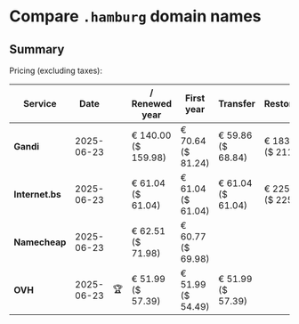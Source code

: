 # Compare `.hamburg` domain names

## Summary

Pricing (excluding taxes):

| Service | Date |  | / Renewed year | First year | Transfer | Restoration |
|--|--|--|--|--|--|--|
| **Gandi** | 2025-06-23 |  | € 140.00<br>($ 159.98) | € 70.64<br>($ 81.24) | € 59.86<br>($ 68.84) | € 183.54<br>($ 211.07) |
| **Internet.bs** | 2025-06-23 |  | € 61.04<br>($ 61.04) | € 61.04<br>($ 61.04) | € 61.04<br>($ 61.04) | € 225.22<br>($ 225.22) |
| **Namecheap** | 2025-06-23 |  | € 62.51<br>($ 71.98) | € 60.77<br>($ 69.98) |  |  |
| **OVH** | 2025-06-23 | 🏆 | € 51.99<br>($ 57.39) | € 51.99<br>($ 54.49) | € 51.99<br>($ 57.39) |  |
